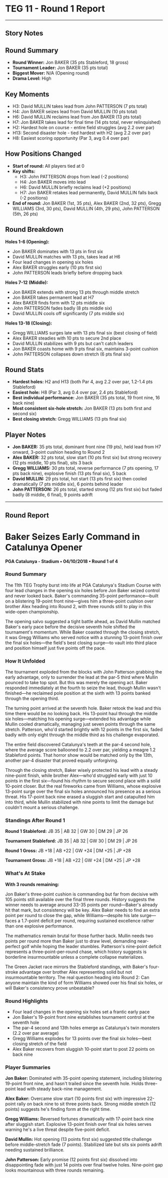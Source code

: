 # TEG 11 - Round 1 Report

---

## Story Notes

## Round Summary
- **Round Winner:** Jon BAKER (35 pts Stableford, 18 gross)
- **Tournament Leader:** Jon BAKER (35 pts total)
- **Biggest Mover:** N/A (Opening round)
- **Drama Level:** High

## Key Moments
- H3: David MULLIN takes lead from John PATTERSON (7 pts total)
- H4: Jon BAKER seizes lead from David MULLIN (10 pts total)
- H6: David MULLIN reclaims lead from Jon BAKER (13 pts total)
- H7: Jon BAKER takes lead for final time (14 pts total, never relinquished)
- H2: Hardest hole on course - entire field struggles (avg 2.2 over par)
- H13: Second disaster hole - tied hardest with H2 (avg 2.2 over par)
- H8: Easiest scoring opportunity (Par 3, avg 0.4 over par)

## How Positions Changed
- **Start of round:** All players tied at 0
- **Key shifts:** 
  - H3: John PATTERSON drops from lead (-2 positions)
  - H4: Jon BAKER moves into lead
  - H6: David MULLIN briefly reclaims lead (+2 positions)
  - H7: Jon BAKER retakes lead permanently, David MULLIN falls back (-2 positions)
- **End of round:** Jon BAKER (1st, 35 pts), Alex BAKER (2nd, 32 pts), Gregg WILLIAMS (3rd, 30 pts), David MULLIN (4th, 29 pts), John PATTERSON (5th, 26 pts)

## Round Breakdown
**Holes 1-6 (Opening):**
- Jon BAKER dominates with 13 pts in first six
- David MULLIN matches with 13 pts, takes lead at H6
- Four lead changes in opening six holes
- Alex BAKER struggles early (10 pts first six)
- John PATTERSON leads briefly before dropping back

**Holes 7-12 (Middle):**
- Jon BAKER extends with strong 13 pts through middle stretch
- Jon BAKER takes permanent lead at H7
- Alex BAKER finds form with 12 pts middle six
- John PATTERSON fades badly (8 pts middle six)
- David MULLIN cools off significantly (7 pts middle six)

**Holes 13-18 (Closing):**
- Gregg WILLIAMS surges late with 13 pts final six (best closing of field)
- Alex BAKER steadies with 10 pts to secure 2nd place
- David MULLIN stabilizes with 9 pts but can't catch leaders
- Jon BAKER coasts home with 9 pts final six, maintains 3-point cushion
- John PATTERSON collapses down stretch (6 pts final six)

## Round Stats
- **Hardest holes:** H2 and H13 (both Par 4, avg 2.2 over par, 1.2-1.4 pts Stableford)
- **Easiest hole:** H8 (Par 3, avg 0.4 over par, 2.4 pts Stableford)
- **Best individual performance:** Jon BAKER (35 pts total, 19 front nine, 16 back nine)
- **Most consistent six-hole stretch:** Jon BAKER (13 pts both first and second six)
- **Best closing stretch:** Gregg WILLIAMS (13 pts final six)

## Player Notes
- **Jon BAKER:** 35 pts total, dominant front nine (19 pts), held lead from H7 onward, 3-point cushion heading to Round 2
- **Alex BAKER:** 32 pts total, slow start (10 pts first six) but strong recovery (12 pts middle, 10 pts final), sits 3 back
- **Gregg WILLIAMS:** 30 pts total, reverse performance (7 pts opening, 17 pts back nine), explosive finish (13 pts final six), 5 back
- **David MULLIN:** 29 pts total, hot start (13 pts first six) then cooled dramatically (7 pts middle six), 6 points behind leader
- **John PATTERSON:** 26 pts total, started strong (12 pts first six) but faded badly (8 middle, 6 final), 9 points adrift

---

## Round Report

# Baker Seizes Early Command in Catalunya Opener
**PGA Catalunya - Stadium • 04/10/2018 • Round 1 of 4**

### Round Summary

The 11th TEG Trophy burst into life at PGA Catalunya's Stadium Course with four lead changes in the opening six holes before Jon Baker seized control and never looked back. Baker's commanding 35-point performance—built on a blistering 19-point front nine—gives him a three-point cushion over brother Alex heading into Round 2, with three rounds still to play in this wide-open championship.

The opening salvo suggested a tight battle ahead, as David Mullin matched Baker's early pace before the decisive seventh hole shifted the tournament's momentum. While Baker coasted through the closing stretch, it was Gregg Williams who served notice with a stunning 13-point finish over the final six holes—the field's best closing surge—to vault into third place and position himself just five points off the pace.

### How It Unfolded

The tournament exploded from the blocks with John Patterson grabbing the early advantage, only to surrender the lead at the par-5 third where Mullin pounced to take top spot. But this was merely the opening act. Baker responded immediately at the fourth to seize the lead, though Mullin wasn't finished—he reclaimed pole position at the sixth with 13 points banked through the opening third.

The turning point arrived at the seventh hole. Baker retook the lead and this time there would be no looking back. His 13-point haul through the middle six holes—matching his opening surge—extended his advantage while Mullin cooled dramatically, managing just seven points through the same stretch. Patterson, who'd started brightly with 12 points in the first six, faded badly with only eight through the middle third as his challenge evaporated.

The entire field discovered Catalunya's teeth at the par-4 second hole, where the average score ballooned to 2.2 over par, yielding a meagre 1.2 Stableford points. That horror show would be matched only by the 13th, another par-4 disaster that proved equally unforgiving.

Through the closing stretch, Baker wisely protected his lead with a steady nine-point finish, while brother Alex—who'd struggled early with just 10 points in the first six—found his rhythm to secure second place with a solid 10-point closer. But the real fireworks came from Williams, whose explosive 13-point surge over the final six holes announced his presence as a serious threat. His 17-point back nine erased a sluggish start and catapulted him into third, while Mullin stabilized with nine points to limit the damage but couldn't mount a serious challenge.

### Standings After Round 1

**Round 1 Stableford:** JB 35 | AB 32 | GW 30 | DM 29 | JP 26

**Tournament Stableford:** JB 35 | AB 32 | GW 30 | DM 29 | JP 26

**Round 1 Gross:** JB +18 | AB +22 | GW +24 | DM +25 | JP +28

**Tournament Gross:** JB +18 | AB +22 | GW +24 | DM +25 | JP +28

### What's At Stake

**With 3 rounds remaining:**

Jon Baker's three-point cushion is commanding but far from decisive with 105 points still available over the final three rounds. History suggests the winner needs to average around 33-35 points per round—Baker's already hit that mark, but consistency will be key. Alex Baker needs to find an extra point per round to close the gap, while Williams—despite his late surge—faces a 1.7-point deficit per round, requiring sustained excellence rather than one explosive performance.

The mathematics remain brutal for those further back. Mullin needs two points per round more than Baker just to draw level, demanding near-perfect golf while hoping the leader stumbles. Patterson's nine-point deficit represents a three-point-per-round chase, which history suggests is borderline insurmountable unless a complete collapse materializes.

The Green Jacket race mirrors the Stableford standings, with Baker's four-stroke advantage over brother Alex representing solid but not insurmountable territory. The real question heading into Round 2: Can anyone maintain the kind of form Williams showed over his final six holes, or will Baker's consistency prove unbeatable?

### Round Highlights

- Four lead changes in the opening six holes set a frantic early pace
- Jon Baker's 19-point front nine establishes tournament control at the seventh hole
- The par-4 second and 13th holes emerge as Catalunya's twin monsters (2.2 over par average)
- Gregg Williams explodes for 13 points over the final six holes—best closing stretch of the field
- Alex Baker recovers from sluggish 10-point start to post 22 points on back nine

### Player Summaries

**Jon Baker:** Dominated with 35-point opening statement, including blistering 19-point front nine, and hasn't trailed since the seventh hole. Holds three-point lead with steady back-nine management.

**Alex Baker:** Overcame slow start (10 points first six) with impressive 22-point rally on back nine to sit three points back. Strong middle stretch (12 points) suggests he's finding form at the right time.

**Gregg Williams:** Reversed fortunes dramatically with 17-point back nine after sluggish start. Explosive 13-point finish over final six holes serves warning he's a live threat despite five-point deficit.

**David Mullin:** Hot opening (13 points first six) suggested title challenge before middle-stretch fade (7 points). Stabilized late but sits six points adrift needing sustained brilliance.

**John Patterson:** Early promise (12 points first six) dissolved into disappointing fade with just 14 points over final twelve holes. Nine-point gap looks mountainous with three rounds remaining.

